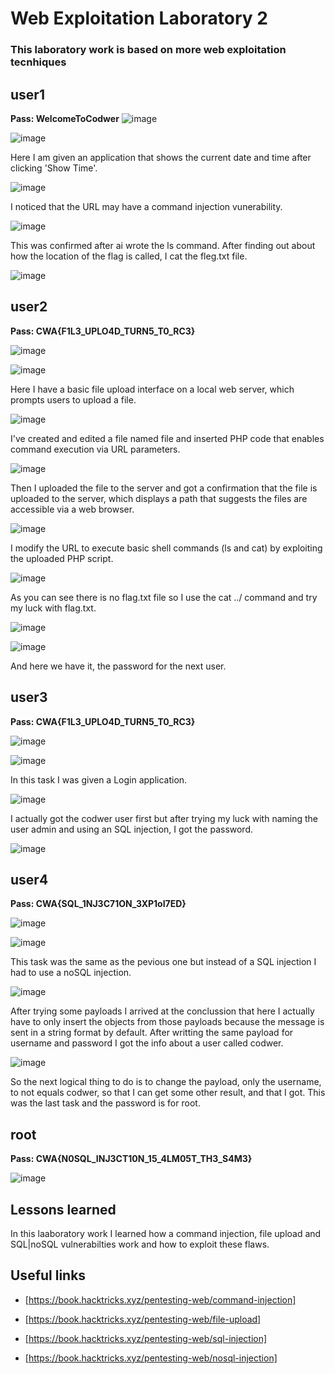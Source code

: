 # Web Exploitation Laboratory 2
### This laboratory work is based on more web exploitation tecnhiques


## user1
**Pass:	WelcomeToCodwer**
![image](https://github.com/cbr1N/codwer/assets/95069685/1e245add-1f82-4e7f-80ff-cc61b218c289)

![image](https://github.com/cbr1N/codwer/assets/95069685/5dac2c89-50da-4d25-a8a3-e4833728538c)

Here I am given an application that shows the current date and time after clicking 'Show Time'.

![image](https://github.com/cbr1N/codwer/assets/95069685/ef9780d1-e66e-44d3-87b8-678bdbe2a340)

I noticed that the URL may have a command injection vunerability.

![image](https://github.com/cbr1N/codwer/assets/95069685/695aa46d-0e70-40c0-8fe0-9ea3bf3eadbf)

This was confirmed after ai wrote the ls command. After finding out about how the location of the flag is called, I cat the fleg.txt file.

![image](https://github.com/cbr1N/codwer/assets/95069685/bf4e1e43-561a-4321-a36d-26224dbae655)




## user2
**Pass: CWA{F1L3_UPLO4D_TURN5_T0_RC3}**

![image](https://github.com/cbr1N/codwer/assets/95069685/88332b49-106b-4931-872f-c2984fd115fd)

![image](https://github.com/cbr1N/codwer/assets/95069685/46678105-af26-41c6-960f-3ac666cfe68e)

Here I have a basic file upload interface on a local web server, which prompts users to upload a file.

![image](https://github.com/cbr1N/codwer/assets/95069685/16a5e4e5-41f0-41bf-b86f-9efe57358374)

I've created and edited a file named file and inserted PHP code that enables command execution via URL parameters.

![image](https://github.com/cbr1N/codwer/assets/95069685/e3f1a00b-7d4b-4b56-a5a0-1edc83b27097)

Then I uploaded the file to the server and got a confirmation that the file is uploaded to the server, which displays a path that suggests the files are accessible via a web browser.

![image](https://github.com/cbr1N/codwer/assets/95069685/d92e2b29-48ff-4220-8271-22d0676b64c1)

I modify the URL to execute basic shell commands (ls and cat) by exploiting the uploaded PHP script.

![image](https://github.com/cbr1N/codwer/assets/95069685/60325d41-94df-44a5-b347-6c8b72660aae)

As you can see there is no flag.txt file so I use the cat ../ command and try my luck with flag.txt.

![image](https://github.com/cbr1N/codwer/assets/95069685/9926849b-7b55-455f-9674-ae04b9786b54)

![image](https://github.com/cbr1N/codwer/assets/95069685/6e282a16-c536-40ae-bd10-48d3acae755c)

And here we have it, the password for the next user.

## user3
**Pass: CWA{F1L3_UPLO4D_TURN5_T0_RC3}**

![image](https://github.com/cbr1N/codwer/assets/95069685/c76f2d53-1b5f-47de-8935-7a38a81e0427)

![image](https://github.com/cbr1N/codwer/assets/95069685/0ca68040-f890-412a-83b9-0e12793c5248)

In this task I was given a Login application.

![image](https://github.com/cbr1N/codwer/assets/95069685/4c6a0e63-14d7-4f67-95fc-b1eb23075d6e)

I actually got the codwer user first but after trying my luck with naming the user admin and using an SQL injection, I got the password.

![image](https://github.com/cbr1N/codwer/assets/95069685/aed75af0-2f57-42a7-b98b-9b27151bdd64)


## user4
**Pass: CWA{SQL_1NJ3C71ON_3XP1oI7ED}**

![image](https://github.com/cbr1N/codwer/assets/95069685/223b4bdc-a24a-45ec-a712-6feb0aa2813a)

![image](https://github.com/cbr1N/codwer/assets/95069685/24241a13-6078-4917-9c6b-54d4b3c86342)

This task was the same as the pevious one but instead of a SQL injection I had to use a noSQL injection.

![image](https://github.com/cbr1N/codwer/assets/95069685/5f517686-dc1e-4675-b48f-8b78d37b09aa)

After trying some payloads I arrived at the conclussion that here I actually have to only insert the objects from those payloads because the message is sent in a string format by default. After writting the same payload for username and password I got the info about a user called codwer.

![image](https://github.com/cbr1N/codwer/assets/95069685/46d73748-fe8f-4f05-97ac-3782791c6af4)

So the next logical thing to do is to change the payload, only the username, to not equals codwer, so that I can get some other result, and that I got. This was the last task and the password is for root.


## root
**Pass: CWA{N0SQL_INJ3CT10N_15_4LM05T_TH3_S4M3}**

![image](https://github.com/cbr1N/codwer/assets/95069685/1def2562-460e-4af5-8001-e0cec60cd7b1)

## Lessons learned

In this laaboratory work I learned how a command injection, file upload and SQL|noSQL vulnerabilties work and how to exploit these flaws.

## Useful links

- [https://book.hacktricks.xyz/pentesting-web/command-injection]
  
- [https://book.hacktricks.xyz/pentesting-web/file-upload]

- [https://book.hacktricks.xyz/pentesting-web/sql-injection]
  
- [https://book.hacktricks.xyz/pentesting-web/nosql-injection]
